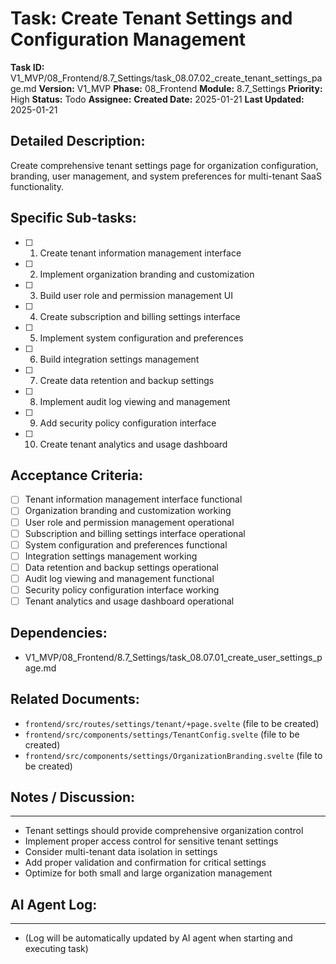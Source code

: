 # Task: Create Tenant Settings and Configuration Management

**Task ID:** V1_MVP/08_Frontend/8.7_Settings/task_08.07.02_create_tenant_settings_page.md
**Version:** V1_MVP
**Phase:** 08_Frontend
**Module:** 8.7_Settings
**Priority:** High
**Status:** Todo
**Assignee:**
**Created Date:** 2025-01-21
**Last Updated:** 2025-01-21

## Detailed Description:
Create comprehensive tenant settings page for organization configuration, branding, user management, and system preferences for multi-tenant SaaS functionality.

## Specific Sub-tasks:
- [ ] 1. Create tenant information management interface
- [ ] 2. Implement organization branding and customization
- [ ] 3. Build user role and permission management UI
- [ ] 4. Create subscription and billing settings interface
- [ ] 5. Implement system configuration and preferences
- [ ] 6. Build integration settings management
- [ ] 7. Create data retention and backup settings
- [ ] 8. Implement audit log viewing and management
- [ ] 9. Add security policy configuration interface
- [ ] 10. Create tenant analytics and usage dashboard

## Acceptance Criteria:
- [ ] Tenant information management interface functional
- [ ] Organization branding and customization working
- [ ] User role and permission management operational
- [ ] Subscription and billing settings interface operational
- [ ] System configuration and preferences functional
- [ ] Integration settings management working
- [ ] Data retention and backup settings operational
- [ ] Audit log viewing and management functional
- [ ] Security policy configuration interface working
- [ ] Tenant analytics and usage dashboard operational

## Dependencies:
- V1_MVP/08_Frontend/8.7_Settings/task_08.07.01_create_user_settings_page.md

## Related Documents:
- `frontend/src/routes/settings/tenant/+page.svelte` (file to be created)
- `frontend/src/components/settings/TenantConfig.svelte` (file to be created)
- `frontend/src/components/settings/OrganizationBranding.svelte` (file to be created)

## Notes / Discussion:
---
* Tenant settings should provide comprehensive organization control
* Implement proper access control for sensitive tenant settings
* Consider multi-tenant data isolation in settings
* Add proper validation and confirmation for critical settings
* Optimize for both small and large organization management

## AI Agent Log:
---
* (Log will be automatically updated by AI agent when starting and executing task)
